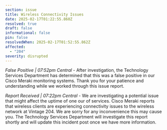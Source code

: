 ```yaml
---
section: issue
title: Wireless Connectivity Issues
date: 2025-02-17T01:22:55.860Z
resolved: true
draft: false
informational: false
pin: false
resolvedWhen: 2025-02-17T01:52:55.862Z
affected:
  - "204"
severity: disrupted
---
```

*False Positive | 07:52pm Central* - After investigation, the Technology Services Department has determined that this was a false positive in our Cisco Meraki monitoring systems. Thank you for your patience and understanding while we worked through this issue report.

*Report Received | 07:22pm Central* - We are investigating a potential issue that might affect the uptime of one our of services. Cisco Meraki reports that wireless clients are experiencing connectivity issues to the wireless network at Vintage 204. We are sorry for any inconvenience this may cause you. The Technology Services Department will investigate this report shortly and will update this incident post once we have more information.